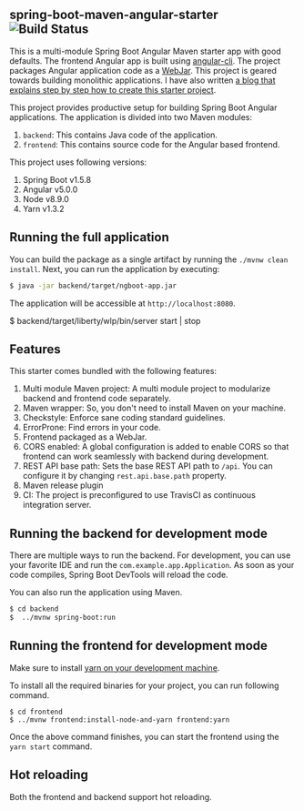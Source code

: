 spring-boot-maven-angular-starter ![Build Status](https://travis-ci.org/shekhargulati/spring-boot-maven-angular-starter.svg?branch=master)
-----

This is a multi-module Spring Boot Angular Maven starter app with good defaults.
The frontend Angular app is built using [angular-cli](https://cli.angular.io/). The project packages Angular application code as a [WebJar](https://www.webjars.org/). This project is geared towards building monolithic applications. I have also written [a blog that explains step by step how to create this starter project](https://shekhargulati.com/2017/11/08/a-minimalist-guide-to-building-spring-boot-angular-5-applications/).

This project provides productive setup for building Spring Boot Angular applications. The application is divided into two Maven modules:

1. `backend`: This contains Java code of the application.
2. `frontend`: This contains source code for the Angular based frontend.

This project uses following versions:

1. Spring Boot v1.5.8
2. Angular v5.0.0
3. Node v8.9.0
4. Yarn v1.3.2

## Running the full application

You can build the package as a single artifact by running the `./mvnw clean install`.
Next, you can run the application by executing:

```bash
$ java -jar backend/target/ngboot-app.jar
```

The application will be accessible at `http://localhost:8080`.

$ backend/target/liberty/wlp/bin/server start | stop


## Features

This starter comes bundled with the following features:

1. Multi module Maven project: A multi module project to modularize backend and frontend code separately.
2. Maven wrapper: So, you don't need to install Maven on your machine.
3. Checkstyle: Enforce sane coding standard guidelines.
4. ErrorProne: Find errors in your code.
5. Frontend packaged as a WebJar.
6. CORS enabled: A global configuration is added to enable CORS so that frontend can work seamlessly with backend during development.
7. REST API base path: Sets the base REST API path to `/api`. You can configure it by changing `rest.api.base.path` property.
8. Maven release plugin
9. CI: The project is preconfigured to use TravisCI as continuous integration server.

## Running the backend for development mode

There are multiple ways to run the backend. For development, you can use your favorite IDE and run the
`com.example.app.Application`. As soon as your code compiles, Spring Boot DevTools will reload the code.

You can also run the application using Maven.

```bash
$ cd backend
$  ../mvnw spring-boot:run
```

## Running the frontend for development mode

Make sure to install [yarn on your development machine](https://yarnpkg.com/en/docs/install).

To install all the required binaries for your project, you can run following command.

```
$ cd frontend
$ ../mvnw frontend:install-node-and-yarn frontend:yarn
```

Once the above command finishes, you can start the frontend using the `yarn start` command.

## Hot reloading

Both the frontend and backend support hot reloading.
